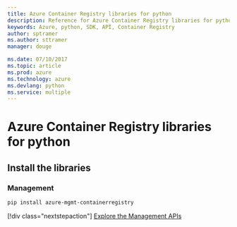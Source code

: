 ```yaml
---
title: Azure Container Registry libraries for python
description: Reference for Azure Container Registry libraries for python
keywords: Azure, python, SDK, API, Container Registry
author: sptramer
ms.author: sttramer
manager: douge

ms.date: 07/10/2017
ms.topic: article
ms.prod: azure
ms.technology: azure
ms.devlang: python
ms.service: multiple
---
```


# Azure Container Registry libraries for python

## Install the libraries


### Management

```bash
pip install azure-mgmt-containerregistry
```
[!div class="nextstepaction"]
[Explore the Management APIs](/python/api/overview/azure/containerregistry/managementlibrary)